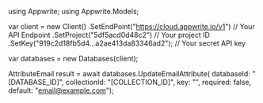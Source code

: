 using Appwrite;
using Appwrite.Models;

var client = new Client()
    .SetEndPoint("https://cloud.appwrite.io/v1") // Your API Endpoint
    .SetProject("5df5acd0d48c2") // Your project ID
    .SetKey("919c2d18fb5d4...a2ae413da83346ad2"); // Your secret API key

var databases = new Databases(client);

AttributeEmail result = await databases.UpdateEmailAttribute(
    databaseId: "[DATABASE_ID]",
    collectionId: "[COLLECTION_ID]",
    key: "",
    required: false,
    default: "email@example.com");